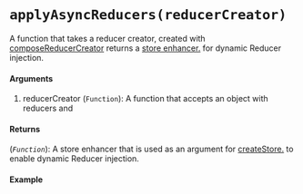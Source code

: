 # `applyAsyncReducers(reducerCreator)`

A function that takes a reducer creator, created with [composeReducerCreator](/docs/API-Reference/composeReducerCreator.md) returns a [store enhancer.](https://redux.js.org/glossary#store-enhancer) for dynamic Reducer injection.

#### Arguments

1. reducerCreator (`Function`): A function that accepts an object with reducers and 

#### Returns

(*`Function`*): A store enhancer that is used as an argument for [createStore.](https://redux.js.org/api-reference/createstore) to enable dynamic Reducer injection.

#### Example
